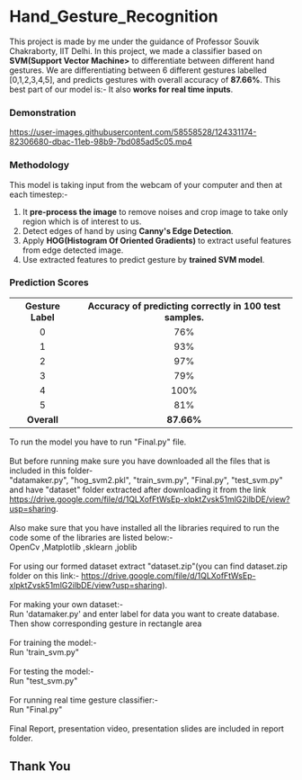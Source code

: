 # Hand_Gesture_Recognition

This project is made by me under the guidance of Professor Souvik Chakraborty, IIT Delhi.
In this project, we made a classifier based on <b>SVM(Support Vector Machine></b> to differentiate between different hand gestures.
We are differentiating between 6 different gestures labelled [0,1,2,3,4,5], and predicts gestures with overall accuracy of <b>87.66%</b>. This best part of our model is:- It also <b>works for real time inputs</b>.


<h3>Demonstration</h3>


https://user-images.githubusercontent.com/58558528/124331174-82306680-dbac-11eb-98b9-7bd085ad5c05.mp4



<h3>Methodology</h3>
This model is taking input from the webcam of your computer and then at each timestep:-
<ol>
  <li>It <b>pre-process the image</b> to remove noises and crop image to take only region which is of interest to us.
  <li>Detect edges of hand by using <b>Canny's Edge Detection</b>.
  <li>Apply <b>HOG(Histogram Of Oriented Gradients)</b> to extract useful features from edge detected image.
  <li>Use extracted features to predict gesture by <b>trained SVM model</b>.
</ol>
<h3>Prediction Scores</h3>
<table>
  <th>Gesture Label</th>
  <th>Accuracy of predicting correctly in 100 test samples.</th>
    <tr  align="center"><td>0</td> <td>76%</td></tr>
    <tr  align="center"><td>1</td> <td>93%</td></tr>
    <tr  align="center"><td>2</td> <td>97%</td></tr>
    <tr  align="center"><td>3</td> <td>79%</td></tr>
    <tr  align="center"><td>4</td> <td>100%</td></tr>
    <tr  align="center"><td>5</td> <td>81%</td></tr>
  <tr  align="center"><td><b>Overall</b></td><td><b>87.66%</b></td></tr>
</table>

To run the model you have to run "Final.py" file.<br><br>
But before running make sure you have downloaded all the files that is included in this folder-<br>
"datamaker.py", "hog_svm2.pkl", "train_svm.py", "Final.py", "test_svm.py" and have "dataset" folder extracted after downloading it from the link
https://drive.google.com/file/d/1QLXofFtWsEp-xlpktZvsk51mlG2ilbDE/view?usp=sharing.
<br><br>
Also make sure that you have installed all the libraries required to run the code some of the libraries are listed below:-<br>
OpenCv
,Matplotlib
,sklearn
,joblib
<br><br>
For using our formed dataset extract "dataset.zip"(you can find dataset.zip folder on this link:- https://drive.google.com/file/d/1QLXofFtWsEp-xlpktZvsk51mlG2ilbDE/view?usp=sharing).<br><br>
For making your own dataset:-<br>
Run 'datamaker.py' and enter label for data you want to create database. Then show corresponding gesture in rectangle area 
<br><br>
For training the model:-<br>
Run 'train_svm.py"
<br><br>
For testing the model:-<br>
Run "test_svm.py"
<br><br>
For running real time gesture classifier:-<br>
Run "Final.py"
<br><br>
Final Report, presentation video, presentation slides are included in report folder.

<h2>Thank You</h2>

